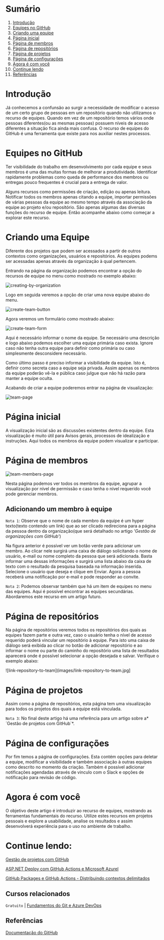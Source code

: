 # Sumário

 1. [Introdução](#introducao)
 2. [Equipes no GitHub](#equipes-no-github)
 3. [Criando uma equipe](#criando-uma-equipe)
 4. [Página inicial](#pagina-inicial)
 5. [Página de membros](#pagina-de-membros)
 8. [Página de repositórios](#pagina-de-repositorios)
 9. [Página de projetos](#pagina-de-projetos)
 10. [Página de configurações](#pagina-de-configuracoes)
 11. [Agora é com você](#agora-e-com-voce)
 12. [Continue lendo](#continue-lendo)
 13. [Referências](#ref)

<div id='introducao'></div> 

# Introdução

Já conhecemos a confunsão ao surgir a necessidade de modificar o acesso de um certo grupo de pessoas em um repositório quando não utilizamos o recurso de equipes. Quando em vez de um repositório temos vários onde pessoas diferentes(ou as mesmas pessoas) possuem níveis de acesso diferentes a situação fica ainda mais confusa. O recurso de equipes do GitHub é uma ferramenta que existe para nos auxiliar nestes processos.

<div id='equipes-no-github'></div> 

# Equipes no GitHub

Ter visibilidade do trabalho em desenvolvimento por cada equipe e seus membros é uma das muitas formas de melhorar a produtividade. Identificar rapidamente problemas como queda de performance dos membros ou entregas pouco frequentes é crucial para a entrega de valor.

Alguns recursos como permissões de criação, edição ou apenas leitura. Notificar todos os membros apenas citando a equipe, importar permissões de várias pessoas da equipe ao mesmo tempo através da associação da equipe ao projeto e/ou repositório. São apenas algumas das diversas funções do recurso de equipe. Então acompanhe abaixo como começar a explorar este recurso.

<div id='criando-uma-equipe'></div> 

# Criando uma Equipe

Diferente dos projetos que podem ser acessados a partir de outros contextos como organizações, usuários e repositórios. As equipes podems ser acessadas apenas através da organização à qual pertencem.

Entrando na página da organização podemos encontrar a opção do recursos de equipe no menu como mostrado no exemplo abaixo:

![creating-by-organization](images/creating-by-organization.jpg)

Logo em seguida veremos a opção de criar uma nova equipe abaixo do menu.

![create-team-button](images/create-team-button.jpg)

Agora veremos um formulário como mostrado abaixo:

![create-team-form](images/create-team-form.jpg)

Aqui é necessário informar o nome da equipe. Se necessário uma descrição e logo abaixo podemos escolher uma equipe primária caso exista. Ignore caso não tenha outra equipe para definir como primária ou caso simplesmente desconsidere necessário.

Como último passo é preciso informar a visibilidade da equipe. Isto é, definir como secreta caso a equipe seja privada. Assim apenas os membros da equipe poderão vê-la e pública caso julgue que não há razão para manter a equipe oculta.

Acabando de criar a equipe poderemos entrar na página de visualização:

![team-page](images/team-page.jpg)

<div id='pagina-inicial'></div> 

# Página inicial

A visualização inicial são as discussões existentes dentro da equipe. Esta visualização é muito útil para Avisos gerais, processos de idealização e instruções. Aqui todos os membros da equipe podem visualizar e participar.

<div id='pagina-de-membros'></div> 

# Página de membros

![team-members-page](images/team-members-page.jpg)

Nesta página podemos ver todos os membros da equipe, agrupar a visualização por nível de permissão e caso tenha o nível requerido você pode gerenciar membros.

## Adicionando um membro à equipe

`Nota 1`: Observe que o nome de cada membro da equipe é um hyper texto(texto contendo um link) que ao ser clicado redireciona para a página da pessoa dentro da organização(que será detalhado no artigo *'Gestão de organizações com GitHub'*)

Na figura anterior é possível ver um botão verde para adicionar um membro. Ao clicar nele surgirá uma caixa de diálogo solicitando o nome de usuário, e-mail ou nome completo da pessoa que será adicionada. Basta informar uma dessas informações e surgirá uma lista abaixo da caixa de texto com o resultado da pesquisa baseada na informação inserida. Selecione o usuário que deseja e clique em Enviar. Agora a pessoa receberá uma notificação por e-mail e pode responder ao convite.

`Nota 2`: Podemos observar também que há um item de equipes no menu das equipes. Aqui é possível encontrar as equipes secundárias. Abordaremos este recurso em um artigo futuro.

<div id='pagina-de-repositorios'></div> 

# Página de repositórios

Na página de repositórios veremos todos os repositórios dos quais as equipes fazem parte e outra vez, caso o usuário tenha o nível de acesso requerido poderá vincular um repositório à equipe. Para isto uma caixa de diálogo será exibida ao clicar no botão de adicionar repositório e ao informar o nome ou parte do caminho do repositório uma lista de resultados aparecerá onde é possível selecionar a opção desejada e salvar. Verifique o exemplo abaixo:

![link-repository-to-team](images/link-repository-to-team.jpg]

<div id='pagina-de-projetos'></div> 

# Página de projetos

Assim como a página de repositórios, esta página tem uma visualização para todos os projetos dos quais a equipe está vinculada.

`Nota 3`: No final deste artigo há uma referência para um artigo sobre a*´Gestão de projetos com GitHub´*.

<div id='pagina-de-configuracoes'></div> 

# Página de configurações

Por fim temos a página de configurações. Esta contém opções para deletar a equipe, modificar a visibilidade e também associação à outras equipes como descrito no momento da criação. Também é possível adicionar notificações agendadas através de vinculo com o Slack e opções de notificação para revisão de código.

<div id='agora-e-com-voce'></div> 

# Agora é com você

O objetivo deste artigo é introduzir ao recurso de equipes, mostrando as ferramentas fundamentais do recurso. Utilize estes recursos em projetos pessoais e explore a usabilidade, analise os resultados e assim desenvolverá experiência para o uso no ambiente de trabalho.

<div id='continue-lendo'></div> 

# Continue lendo:

[Gestão de projetos com GitHub](https://balta.io/blog/gestao-de-projetos-com-github)

[ASP.NET Deploy com GitHub Actions e Microsoft Azurel](https://balta.io/blog/aspnet-deploy-github-actions-azure)

[GitHub Packages e GitHub Actions - Distribuindo contextos delimitados](https://balta.io/blog/github-packages-github-actions-distribuindo-contextos-delimitados)

## Cursos relacionados

`Gratuito` | [Fundamentos do Git e Azure DevOps](https://balta.io/cursos/fundamentos-git-azure-devops)

<div id='ref'></div> 

## Referências
[Documentação do GitHub](https://docs.github.com/)
